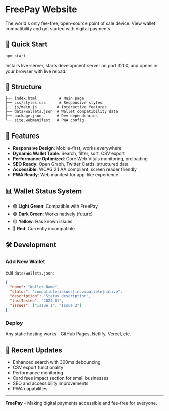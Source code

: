 # FreePay Website

The world's only fee-free, open-source point of sale device. View wallet compatibility and get started with digital payments.

## 🚀 Quick Start

```bash
npm start
```

Installs live-server, starts development server on port 3200, and opens in your browser with live reload.

## 📁 Structure

```
├── index.html          # Main page
├── css/styles.css      # Responsive styles
├── js/main.js         # Interactive features
├── data/wallets.json  # Wallet compatibility data
├── package.json       # Dev dependencies
└── site.webmanifest   # PWA config
```

## 🎯 Features

- **Responsive Design**: Mobile-first, works everywhere
- **Dynamic Wallet Table**: Search, filter, sort, CSV export
- **Performance Optimized**: Core Web Vitals monitoring, preloading
- **SEO Ready**: Open Graph, Twitter Cards, structured data
- **Accessible**: WCAG 2.1 AA compliant, screen reader friendly
- **PWA Ready**: Web manifest for app-like experience

## 📊 Wallet Status System

- 🟢 **Light Green**: Compatible with FreePay
- 🟢 **Dark Green**: Works natively (future)
- 🟡 **Yellow**: Has known issues  
- 🔴 **Red**: Currently incompatible

## 🛠️ Development

### Add New Wallet
Edit `data/wallets.json`:
```json
{
  "name": "Wallet Name",
  "status": "compatible|issues|incompatible|native",
  "description": "Status description",
  "lastTested": "2024-01",
  "issues": ["Issue 1", "Issue 2"]
}
```

### Deploy
Any static hosting works - GitHub Pages, Netlify, Vercel, etc.

## 📱 Recent Updates

- Enhanced search with 300ms debouncing
- CSV export functionality
- Performance monitoring
- Card fees impact section for small businesses
- SEO and accessibility improvements
- PWA capabilities

---

**FreePay** - Making digital payments accessible and fee-free for everyone. 